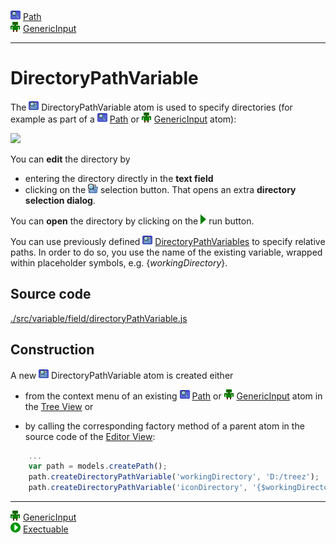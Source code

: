 ![](../../../../icons/path.png) [Path](../../model/path/path.md)<br>
![](../../../../icons/genericInput.png) [GenericInput](../../model/genericInput/genericInput.md)

----

# DirectoryPathVariable

The ![](../../../../icons/directoryPathVariable.png) DirectoryPathVariable atom is used to specify directories (for example as part of a ![](../../../../icons/path.png) [Path](../../model/path/path.md) or ![](../../../../icons/genericInput.png) [GenericInput](../../model/genericInput/genericInput.md) atom):

![](../../../images/directoryPathVariable.png)

You can **edit** the directory by
* entering the directory directly in the **text field**
* clicking on the ![](../../../../icons/browseDirectory.png) selection button. That opens an extra **directory selection dialog**.

You can **open** the directory by clicking on the ![](../../../../icons/run_triangle.png) run button.

You can use previously defined ![DirectoryPathVariable](../../../../icons/directoryPathVariable.png) [DirectoryPathVariables](./directoryPathVariable.md) to specify relative paths. In order to do so, you use the name of the existing variable, wrapped within placeholder symbols, e.g. {$workingDirectory$}.

## Source code

[./src/variable/field/directoryPathVariable.js](../../../../src/variable/field/directoryPathVariable.js)

## Construction

A new ![](../../../../icons/directoryPathVariable.png) DirectoryPathVariable atom is created either 

* from the context menu of an existing ![](../../../../icons/path.png) [Path](../../model/path/path.md) or ![](../../../../icons/genericInput.png) [GenericInput](../../model/genericInput/genericInput.md) atom in the [Tree View](../../../views/treeView.md) or 

* by calling the corresponding factory method of a parent atom in the source code of the [Editor View](../../../views/editorView.md):	

```javascript
    ...
    var path = models.createPath();	   
    path.createDirectoryPathVariable('workingDirectory', 'D:/treez');
    path.createDirectoryPathVariable('iconDirectory', '{$workingDirectory$}/icons');
```

----
![](../../../../icons/genericInput.png) [GenericInput](../../model/genericInput/genericInput.md)<br>
![](../../../../icons/run.png) [Exectuable](../../model/executable/executable.md)
